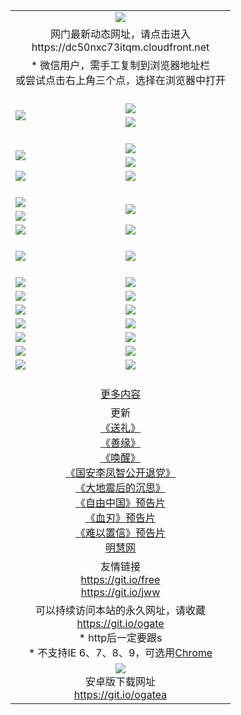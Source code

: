 ﻿<table>
  <tr></tr>
  <tr><td colspan=2 align=center><img src="https://cloud.githubusercontent.com/assets/11880933/13434984/f430fae2-e012-11e5-814f-c2df1e82b247.jpg" /></td></tr>
  <tr><td colspan=2 align=center>网门最新动态网址，请点击进入
<br>https://dc50nxc73itqm.cloudfront.net
    </td>
  </tr>
  <tr>
    <td colspan=2 align=center>* 微信用户，需手工复制到浏览器地址栏<br>或尝试点击右上角三个点，选择在浏览器中打开
    <!--br>* IE6打开动态网址须在选项中勾选TLS 1.0--></td>
  </tr>
  <tr height="20">
  <tr>
    <td rowspan=2><a href="https://dc50nxc73itqm.cloudfront.net/ogUP.aspx?name=11DKC.mp4&list=11DKC" target="_blank"><img src="https://dc50nxc73itqm.cloudfront.net/Up/11DKC1.jpg" /></a></td> 
    <td><div><a href="https://dc50nxc73itqm.cloudfront.net/ogUP.aspx?name=LRWS.mp4&list=LRWS" target="_blank"><img src="https://dc50nxc73itqm.cloudfront.net/Up/LRWS.jpg" /></a></td>
   </tr>
  <tr>
    <td><a href="https://dc50nxc73itqm.cloudfront.net/ogNiceVedio.aspx" target="_blank"><img src="https://dc50nxc73itqm.cloudfront.net/Up/11TGKDY.jpg" /></a></td>
  </tr>
  <tr height="20">
  <tr>
    <td rowspan=2><a href="https://dc50nxc73itqm.cloudfront.net/ogUP.aspx?name=4EE/DJ.mp4&list=4EEDJ" target="_blank"><img src="https://dc50nxc73itqm.cloudfront.net/Up/4EE/DJ_140.jpg"/></a></td>
    <td><a href="https://dc50nxc73itqm.cloudfront.net/ogUP.aspx?name=4EE/ZG.mp4&list=4EEZG" target="_blank"><img src="https://dc50nxc73itqm.cloudfront.net/Up/4EE/ZG0.jpg"/></a></td>
    <!--td><a href="https://dc50nxc73itqm.cloudfront.net/ogUP.aspx?name=4EE/HQ.mp4&list=4EEHQ" target="_blank"><img src="https://dc50nxc73itqm.cloudfront.net/Up/4EE/HQ0.jpg"/></a></td-->
  </tr>
  <tr>
    <td><a href="https://dc50nxc73itqm.cloudfront.net/ogUP.aspx?name=4EE/QQ.mp4&list=4EEQQ" target="_blank"><img src="https://dc50nxc73itqm.cloudfront.net/Up/4EE/QQ0.jpg"/></a></td>
  </tr>
  <tr>
    <td><a href="https://dc50nxc73itqm.cloudfront.net/onCO.aspx?ob=600%CA%C2%CE%EF&op=%D4%F6%C9%BE%B8%C4&args=WH1~%23%C0%E0%D0%CD6%D0%C2%CE%C5%7c%23%C0%E0%D0%CD6%C6%C0%C2%DB" target="_blank"><img src="https://dc50nxc73itqm.cloudfront.net/Up/0WZ.jpg" /></a></td>
    <td><a href="https://dc50nxc73itqm.cloudfront.net/onCO.aspx?ob=600%CA%C2%CE%EF&op=%D4%F6%C9%BE%B8%C4&args=WH1~%23%D3%C3%BB%A7" target="_blank"><img src="https://dc50nxc73itqm.cloudfront.net/Up/0WB.jpg" /></a></td>
  </tr>
  <tr height="20">
  <tr>
    <td><a href="https://dc50nxc73itqm.cloudfront.net/ogUP.aspx?name=JQR.mp4&count=2" target="_blank"><img src="https://dc50nxc73itqm.cloudfront.net/Up/JQR.jpg" /></a></td>   
    <td rowspan=2><a href="https://dc50nxc73itqm.cloudfront.net/ogUP.aspx?name=JP.mp4&count=9" target="_blank"><img src="https://dc50nxc73itqm.cloudfront.net/Up/JP.jpg" /></td>
  </tr>
  <tr>
    <td><a href="https://dc50nxc73itqm.cloudfront.net/ogUP.aspx?name=WH.mp4" target="_blank"><img src="https://dc50nxc73itqm.cloudfront.net/Up/WH.jpg" /></a></td>
  </tr>
  <tr>
    <td><a href="https://dc50nxc73itqm.cloudfront.net/ogUP.aspx?name=SSZJ.mp4&list=SSZJ" target="_blank"><img src="https://dc50nxc73itqm.cloudfront.net/Up/SSZJ.jpg" /></a></td>
    <td><a href="https://dc50nxc73itqm.cloudfront.net/ogUP.aspx?name=WLSH.mp4&count=2" target="_blank"><img src="https://dc50nxc73itqm.cloudfront.net/Up/WLSH.jpg" /></a</td>
  </tr>
  <tr height="20">
  <tr>
    <td><a href="https://dc50nxc73itqm.cloudfront.net/ogUP.aspx?name=ZY.mp4&count=2015|16" target="_blank"><img src="https://dc50nxc73itqm.cloudfront.net/Up/ZY.jpg" /></a</td>
    <td><a href="https://dc50nxc73itqm.cloudfront.net/ogUP.aspx?name=XTFY.mp4&count=B|2,A|24" target="_blank"><img src="https://dc50nxc73itqm.cloudfront.net/Up/XTFY.jpg" /></a></td>
  </tr>
  <tr height="20">
  </tr>
  <!--tr>
    <td><a href="https://dc50nxc73itqm.cloudfront.net/ogUP.aspx?name=4EE/GX.mp4&list=4EEGX" target="_blank"><img src="https://dc50nxc73itqm.cloudfront.net/Up/4EE/GX0.jpg"/></a></td>
    <td><a href="https://dc50nxc73itqm.cloudfront.net/ogUP.aspx?name=4EE/HD.mp4&list=4EEHD" target="_blank"><img src="https://dc50nxc73itqm.cloudfront.net/Up/4EE/HD0.jpg"/></a></td>
  </tr>
  <tr>
    <td><a href="https://dc50nxc73itqm.cloudfront.net/ogUP.aspx?name=4EE/TX.mp4&list=4EETX" target="_blank"><img src="https://dc50nxc73itqm.cloudfront.net/Up/4EE/TX0.jpg"/></a></td>
    <td><a href="https://dc50nxc73itqm.cloudfront.net/ogUP.aspx?name=4EE/WZ.mp4&list=4EEWZ" target="_blank"><img src="https://dc50nxc73itqm.cloudfront.net/Up/4EE/WZ0.jpg"/></a></td>
  </tr-->
  <tr>
    <td><a href="https://dc50nxc73itqm.cloudfront.net/onUP.aspx?name=https://du172fz170yac.cloudfront.net/" target="_blank"><img src="https://dc50nxc73itqm.cloudfront.net/Up/0DTW.jpg"/></a></td>
    <td><a href="https://dc50nxc73itqm.cloudfront.net/onUP.aspx?name=https://d240ns8up8earz.cloudfront.net/acenter/" target="_blank"><img src="https://dc50nxc73itqm.cloudfront.net/Up/0TDW.jpg" /></a></td>
  </tr>
  <tr>
    <td><a href="https://dc50nxc73itqm.cloudfront.net/onUP.aspx?name=https://d4508d6vomz2p.cloudfront.net/gb/nsc413.htm" target="_blank"><img src="https://dc50nxc73itqm.cloudfront.net/Up/0DJY.jpg" /></a></td>
    <td><a href="https://dc50nxc73itqm.cloudfront.net/onUP.aspx?name=https://d4apjbhkuxer1.cloudfront.net/xtr/gb/prog204.html" target="_blank"><img src="https://dc50nxc73itqm.cloudfront.net/Up/0XTR.jpg" /></a></td>
  </tr>
  <tr>
    <td><a href="https://dc50nxc73itqm.cloudfront.net/onUP.aspx?name=https://d3aj00iefsmfgc.cloudfront.net/" target="_blank"><img src="https://dc50nxc73itqm.cloudfront.net/Up/0MHW.jpg" /></a></td>
    <td><a href="https://dc50nxc73itqm.cloudfront.net/onUP.aspx?name=https://d20wz7qt14x5d2.cloudfront.net/" target="_blank"><img src="https://dc50nxc73itqm.cloudfront.net/Up/0ZJW.jpg" /></a></td>
  </tr>
  <tr>
    <td><a href="https://dc50nxc73itqm.cloudfront.net/ogUP.aspx?name=0FG.zip" target="_blank"><img src="https://dc50nxc73itqm.cloudfront.net/Up/0FG.jpg" /></a></td>
    <td><a href="https://dc50nxc73itqm.cloudfront.net/ogUP.aspx?name=0FGA.apk" target="_blank"><img src="https://dc50nxc73itqm.cloudfront.net/Up/0FGA.jpg" /></a></td>
  </tr>
  <tr>
    <td><a href="https://dc50nxc73itqm.cloudfront.net/ogUP.aspx?name=0U.zip" target="_blank"><img src="https://dc50nxc73itqm.cloudfront.net/Up/0U.jpg" /></a></td>
    <td><a href="https://dc50nxc73itqm.cloudfront.net/ogUP.aspx?name=0UA.apk" target="_blank"><img src="https://dc50nxc73itqm.cloudfront.net/Up/0UA.jpg" /></a></td>
  </tr>
  <tr>
    <td><a href="https://dc50nxc73itqm.cloudfront.net/ogUP.aspx?name=0iPPOTV.zip" target="_blank"><img src="https://dc50nxc73itqm.cloudfront.net/Up/0iPPOTV.jpg" /></a></td>
    <td><a href="https://dc50nxc73itqm.cloudfront.net/ogUP.aspx?name=0iNTD.apk" target="_blank"><img src="https://dc50nxc73itqm.cloudfront.net/Up/0iNTD.jpg" /></a></td>
  </tr>
  <!--tr>
    <td><a href="https://dc50nxc73itqm.cloudfront.net/ogNice.aspx" target="_blank"><img src="https://dc50nxc73itqm.cloudfront.net/Up/0WCYY.jpg" /></a></td>
    <td><a href="https://dc50nxc73itqm.cloudfront.net/onCO.aspx?list=XWPL&mode=m" target="_blank"><img src="https://dc50nxc73itqm.cloudfront.net/Up/0WZTT.jpg" /></a></td> 
  </tr-->
  <tr>
    <td><a href="https://dc50nxc73itqm.cloudfront.net/ogDY.aspx" target="_blank"><img src="https://dc50nxc73itqm.cloudfront.net/Up/0FK.jpg" /></a></td>
    <td><a href="https://dc50nxc73itqm.cloudfront.net/ogST.aspx" target="_blank"><img src="https://dc50nxc73itqm.cloudfront.net/Up/0ST.jpg" /></a></td> 
  </tr>
  <tr height="20">
  <tr>
    <td colspan=2 align=center><a href="https://dc50nxc73itqm.cloudfront.net/ogNice.aspx">更多内容</a>
    </td>
  </tr>
  <tr>
    <td colspan=2 align=center>更新<br>
      <a href="https://dc50nxc73itqm.cloudfront.net/ogUP.aspx?name=4ESL.mp4" target="_blank">《送礼》</a><br>
      <a href="https://dc50nxc73itqm.cloudfront.net/ogUP.aspx?name=4ESY.mp4" target="_blank">《善缘》</a><br>
      <a href="https://dc50nxc73itqm.cloudfront.net/ogUP.aspx?name=4EHX.mp4" target="_blank">《唤醒》</a><br>
      <a href="https://dc50nxc73itqm.cloudfront.net/ogUP.aspx?name=4LFZ.mp4" target="_blank">《国安李凤智公开退党》</a><br>
      <a href="https://dc50nxc73itqm.cloudfront.net/ogUP.aspx?name=4DDZHDCS.mp4" target="_blank">《大地震后的沉思》</a><br>
      <a href="https://dc50nxc73itqm.cloudfront.net/ogUP.aspx?name=11ZYZG0.mp4" target="_blank">《自由中国》预告片</a><br>
      <a href="https://dc50nxc73itqm.cloudfront.net/ogUP.aspx?name=11XR.mp4" target="_blank">《血刃》预告片</a><br>
      <a href="https://dc50nxc73itqm.cloudfront.net/ogUP.aspx?name=11NYZX.mp4&count=2" target="_blank">《难以置信》预告片</a><br>
      <a href="https://dc50nxc73itqm.cloudfront.net/onUP.aspx?name=https://www.minghui.org/" target="_blank">明慧网</a>
    </td>
  </tr>
  <tr>
    <td colspan=2 align=center>友情链接<br>
      <a href="https://git.io/free" target="_blank">https://git.io/free</a><br>
      <a href="https://git.io/jww" target="_blank">https://git.io/jww</a>
    </td>
  </tr>
  <tr>
    <td colspan=2 align=center>可以持续访问本站的永久网址，请收藏<br/><a href="https://git.io/ogate" target="_blank">https://git.io/ogate</a><br/>* http后一定要跟s<br/>* 不支持IE 6、7、8、9，可选用<a href="https://dc50nxc73itqm.cloudfront.net/ogUP.aspx?name=0ChromePortable.zip">Chrome</a></td>
  </tr>
  <tr>
    <td colspan=2 align=center><a href="https://dc50nxc73itqm.cloudfront.net/ogUP.aspx?name=0oGate.apk" target="_blank"><img src="https://cloud.githubusercontent.com/assets/11880933/13720399/75e143ee-e842-11e5-9f0a-1421f423c80f.jpg" /></a><br>安卓版下载网址<br><a href="https://git.io/ogatea">https://git.io/ogatea</a></td>
  </tr>
  <!--tr>
    <td colspan=2 align=center>可能失效的动态网址
    </td>
  </tr-->
</table>

